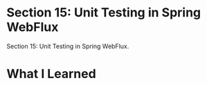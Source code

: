 # Section 15: Unit Testing in Spring WebFlux

Section 15: Unit Testing in Spring WebFlux.

# What I Learned
